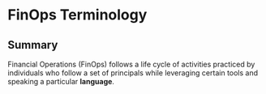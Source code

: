 # FinOps Terminology

## Summary
Financial Operations (FinOps) follows a life cycle of activities practiced by individuals who follow a set of principals while leveraging certain tools and speaking a particular **language**.